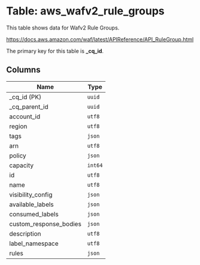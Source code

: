 # Table: aws_wafv2_rule_groups

This table shows data for Wafv2 Rule Groups.

https://docs.aws.amazon.com/waf/latest/APIReference/API_RuleGroup.html

The primary key for this table is **_cq_id**.

## Columns

| Name          | Type          |
| ------------- | ------------- |
|_cq_id (PK)|`uuid`|
|_cq_parent_id|`uuid`|
|account_id|`utf8`|
|region|`utf8`|
|tags|`json`|
|arn|`utf8`|
|policy|`json`|
|capacity|`int64`|
|id|`utf8`|
|name|`utf8`|
|visibility_config|`json`|
|available_labels|`json`|
|consumed_labels|`json`|
|custom_response_bodies|`json`|
|description|`utf8`|
|label_namespace|`utf8`|
|rules|`json`|